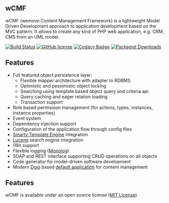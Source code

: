 wCMF
----
wCMF (wemove Content Management Framework) is a lightweight
Model Driven Development approach to application
development based on the MVC pattern. It allows to create any kind of
PHP web application, e.g. CRM, CMS from an UML model.

[![Build Status](https://img.shields.io/travis/iherwig/wcmf.svg?style=flat-square)](https://travis-ci.org/iherwig/wcmf)
[![GitHub license](https://img.shields.io/github/license/iherwig/wcmf.svg?style=flat-square)]()
[![Codacy Badge](https://img.shields.io/codacy/83131d82c278482a826b070f9736840e.svg?style=flat-square)](https://www.codacy.com/app/iherwig/wcmf)
[![Packagist Downloads](https://img.shields.io/packagist/dm/wcmf/wcmf.svg?style=flat-square)](https://packagist.org/packages/wcmf/wcmf)
<!--[![Packagist Version](https://img.shields.io/packagist/v/wcmf/wcmf.svg?style=flat-square)](https://packagist.org/packages/wcmf/wcmf)-->

Features
--------
- Full featured object persistence layer:
  - Flexible mapper architecture with adapter to RDBMS
  - Optimistic and pessimistic object locking
  - Searching using template based object query and criteria api
  - Query caching and eager relation loading
  - Transaction support
- Role based permission management (for actions, types, instances, instance properties)
- Event system
- Dependency injection support
- Configuration of the application flow through config files
- <a href="http://www.smarty.net/" target="_blank">Smarty Template Engine</a> integration
- <a href="http://framework.zend.com/manual/1.12/en/zend.search.lucene.overview.html" target="_blank">Lucene</a> search engine integration
- I18n support
- Flexible logging (<a href="https://github.com/Seldaek/monolog" target="_blank">Monolog</a>)
- SOAP and REST interface supporting CRUD operations on all objects
- Code generator for model-driven software development
- Modern [Dojo](https://dojotoolkit.org/) based [default application](https://github.com/iherwig/wcmf-default-app) for content management

Features
--------
wCMF is available under an open source license (<a href="https://github.com/iherwig/wcmf/blob/master/LICENSE">MIT License</a>).

